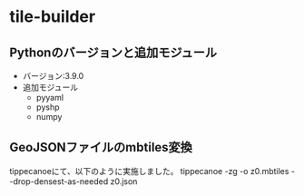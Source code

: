 # tile-builder
## Pythonのバージョンと追加モジュール
* バージョン:3.9.0
* 追加モジュール
  * pyyaml
  * pyshp
  * numpy
## GeoJSONファイルのmbtiles変換
tippecanoeにて、以下のように実施しました。
tippecanoe -zg -o z0.mbtiles --drop-densest-as-needed z0.json
